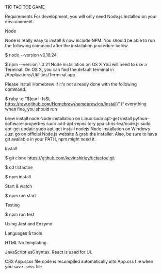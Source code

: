 TIC TAC TOE GAME

Requirements
For development, you will only need Node.js installed on your environement.

Node

Node is really easy to install & now include NPM. You should be able to run the following command after the installation procedure below.

$ node --version
v0.10.24

$ npm --version
1.3.21
Node installation on OS X
You will need to use a Terminal. On OS X, you can find the default terminal in /Applications/Utilities/Terminal.app.

Please install Homebrew if it's not already done with the following command.

$ ruby -e "$(curl -fsSL https://raw.github.com/Homebrew/homebrew/go/install)"
If everything when fine, you should run

brew install node
Node installation on Linux
sudo apt-get install python-software-properties
sudo add-apt-repository ppa:chris-lea/node.js
sudo apt-get update
sudo apt-get install nodejs
Node installation on Windows
Just go on official Node.js website & grab the installer. Also, be sure to have git available in your PATH, npm might need it.

Install

$ git clone https://github.com/kevinshirley/tictactoe.git

$ cd tictactoe

$ npm install

Start & watch

$ npm run start

Testing

$ npm run test

Using Jest and Enzyme

Languages & tools

HTML
No templating.

JavaScript
es6 syntax.
React is used for UI.

CSS
App.scss file code is recompiled automatically into App.css file when you save .scss file.
